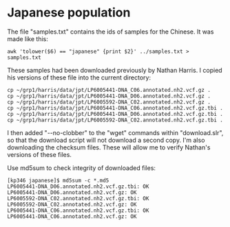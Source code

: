 # Japanese population

The file "samples.txt" contains the ids of samples for the Chinese.
It was made like this:

    awk 'tolower($6) == "japanese" {print $2}' ../samples.txt > samples.txt

These samples had been downloaded previously by Nathan Harris. I
copied his versions of these file into the current directory:

    cp ~/grp1/harris/data/jpt/LP6005441-DNA_C06.annotated.nh2.vcf.gz .
    cp ~/grp1/harris/data/jpt/LP6005441-DNA_D06.annotated.nh2.vcf.gz .
    cp ~/grp1/harris/data/jpt/LP6005592-DNA_C02.annotated.nh2.vcf.gz .
    cp ~/grp1/harris/data/jpt/LP6005441-DNA_C06.annotated.nh2.vcf.gz.tbi .
    cp ~/grp1/harris/data/jpt/LP6005441-DNA_D06.annotated.nh2.vcf.gz.tbi .
    cp ~/grp1/harris/data/jpt/LP6005592-DNA_C02.annotated.nh2.vcf.gz.tbi .

I then added "--no-clobber" to the "wget" commands within
"download.slr", so that the download script will not download a second
copy. I'm also downloading the checksum files. These will allow me to
verify Nathan's versions of these files.

Use md5sum to check integrity of downloaded files:

    [kp346 japanese]$ md5sum -c *.md5
    LP6005441-DNA_D06.annotated.nh2.vcf.gz.tbi: OK
    LP6005441-DNA_D06.annotated.nh2.vcf.gz: OK
    LP6005592-DNA_C02.annotated.nh2.vcf.gz.tbi: OK
    LP6005592-DNA_C02.annotated.nh2.vcf.gz: OK
    LP6005441-DNA_C06.annotated.nh2.vcf.gz.tbi: OK
    LP6005441-DNA_C06.annotated.nh2.vcf.gz: OK


